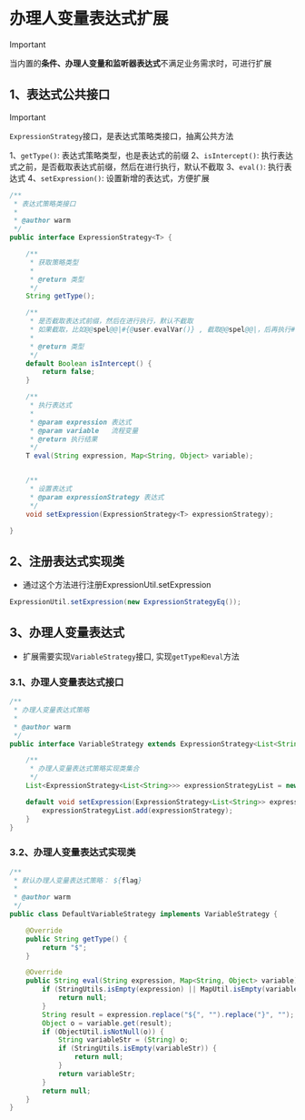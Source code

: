 # 办理人变量表达式扩展
> [!IMPORTANT]
> 当内置的**条件、办理人变量和监听器表达式**不满足业务需求时，可进行扩展

## 1、表达式公共接口
> [!IMPORTANT]
> `ExpressionStrategy`接口，是表达式策略类接口，抽离公共方法
> 
> 1、`getType()`: 表达式策略类型，也是表达式的前缀
> 2、`isIntercept()`: 执行表达式之前，是否截取表达式前缀，然后在进行执行，默认不截取
> 3、`eval()`: 执行表达式
> 4、`setExpression()`: 设置新增的表达式，方便扩展

```java
/**
 * 表达式策略类接口
 *
 * @author warm
 */
public interface ExpressionStrategy<T> {

    /**
     * 获取策略类型
     *
     * @return 类型
     */
    String getType();

    /**
     * 是否截取表达式前缀，然后在进行执行，默认不截取
     * 如果截取，比如@@spel@@|#{@user.evalVar()} , 截取@@spel@@|，后再执行#{@user.evalVar()}解析
     *
     * @return 类型
     */
    default Boolean isIntercept() {
        return false;
    }

    /**
     * 执行表达式
     *
     * @param expression 表达式
     * @param variable   流程变量
     * @return 执行结果
     */
    T eval(String expression, Map<String, Object> variable);


    /**
     * 设置表达式
     * @param expressionStrategy 表达式
     */
    void setExpression(ExpressionStrategy<T> expressionStrategy);

}
```

## 2、注册表达式实现类
- 通过这个方法进行注册ExpressionUtil.setExpression

```java
ExpressionUtil.setExpression(new ExpressionStrategyEq());
```


## 3、办理人变量表达式

- 扩展需要实现`VariableStrategy`接口, 实现`getType和eval`方法

### 3.1、办理人变量表达式接口
```java
/**
 * 办理人变量表达式策略
 *
 * @author warm
 */
public interface VariableStrategy extends ExpressionStrategy<List<String>> {

    /**
     * 办理人变量表达式策略实现类集合
     */
    List<ExpressionStrategy<List<String>>> expressionStrategyList = new ArrayList<>();

    default void setExpression(ExpressionStrategy<List<String>> expressionStrategy) {
        expressionStrategyList.add(expressionStrategy);
    }
}
```

### 3.2、办理人变量表达式实现类

```java
/**
 * 默认办理人变量表达式策略： ${flag}
 *
 * @author warm
 */
public class DefaultVariableStrategy implements VariableStrategy {

    @Override
    public String getType() {
        return "$";
    }

    @Override
    public String eval(String expression, Map<String, Object> variable) {
        if (StringUtils.isEmpty(expression) || MapUtil.isEmpty(variable)) {
            return null;
        }
        String result = expression.replace("${", "").replace("}", "");
        Object o = variable.get(result);
        if (ObjectUtil.isNotNull(o)) {
            String variableStr = (String) o;
            if (StringUtils.isEmpty(variableStr)) {
                return null;
            }
            return variableStr;
        }
        return null;
    }
}
```
